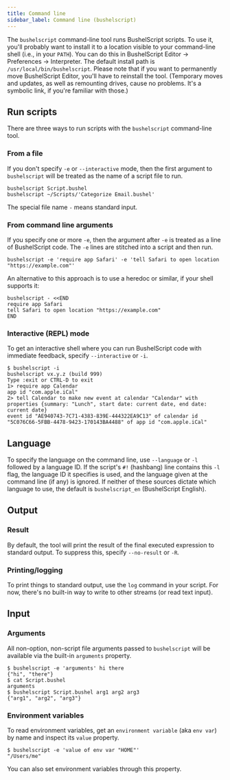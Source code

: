 ```yaml
---
title: Command line
sidebar_label: Command line (bushelscript)
---
```


The `bushelscript` command-line tool runs BushelScript scripts. To use it, you'll probably want to install it to a location visible to your command-line shell (i.e., in your `PATH`). You can do this in BushelScript Editor → Preferences → Interpreter. The default install path is `/usr/local/bin/bushelscript`. Please note that if you want to permanently move BushelScript Editor, you'll have to reinstall the tool. (Temporary moves and updates, as well as remounting drives, cause no problems. It's a symbolic link, if you're familiar with those.)

## Run scripts

There are three ways to run scripts with the `bushelscript` command-line tool.

### From a file

If you don't specify `-e` or `--interactive` mode, then the first argument to `bushelscript` will be treated as the name of a script file to run.

```
bushelscript Script.bushel
bushelscript ~/Scripts/'Categorize Email.bushel'
```

The special file name `-` means standard input.

### From command line arguments

If you specify one or more `-e`, then the argument after `-e` is treated as a line of BushelScript code. The `-e` lines are stitched into a script and then run.

```
bushelscript -e 'require app Safari' -e 'tell Safari to open location "https://example.com"'
```

An alternative to this approach is to use a heredoc or similar, if your shell supports it:

```
bushelscript - <<END
require app Safari
tell Safari to open location "https://example.com"
END
```

### Interactive (REPL) mode

To get an interactive shell where you can run BushelScript code with immediate feedback, specify `--interactive` or `-i`.

```
$ bushelscript -i
bushelscript vx.y.z (build 999)
Type :exit or CTRL-D to exit
1> require app Calendar
app id "com.apple.iCal"
2> tell Calendar to make new event at calendar "Calendar" with properties {summary: "Lunch", start date: current date, end date: current date}
event id "AE940743-7C71-4383-839E-444322EA9C13" of calendar id "5C076C66-5FBB-4478-9423-170143BA4488" of app id "com.apple.iCal"
```

## Language

To specify the language on the command line, use `--language` or `-l` followed by a language ID. If the script's `#!` (hashbang) line contains this `-l` flag, the language ID it specifies is used, and the language given at the command line (if any) is ignored. If neither of these sources dictate which language to use, the default is `bushelscript_en` (BushelScript English).

## Output

### Result

By default, the tool will print the result of the final executed expression to standard output. To suppress this, specify `--no-result` or `-R`.

### Printing/logging

To print things to standard output, use the `log` command in your script. For now, there's no built-in way to write to other streams (or read text input).

## Input

### Arguments

All non-option, non-script file arguments passed to `bushelscript` will be available via the built-in `arguments` property.

```
$ bushelscript -e 'arguments' hi there
{"hi", "there"}
$ cat Script.bushel
arguments
$ bushelscript Script.bushel arg1 arg2 arg3
{"arg1", "arg2", "arg3"}
```

### Environment variables

To read environment variables, get an `environment variable` (aka `env var`) by name and inspect its `value` property.

```
$ bushelscript -e 'value of env var "HOME"'
"/Users/me"
```

You can also set environment variables through this property.
